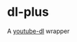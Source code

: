 # dl-plus

A [youtube-dl][youtube-dl-website] wrapper


[youtube-dl-website]: https://ytdl-org.github.io/youtube-dl/
